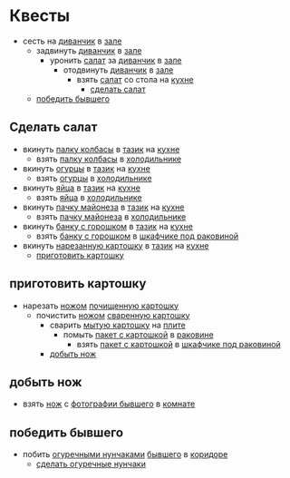 # Квесты

* сесть на [диванчик](./locations/hall/decors/couch.md) в [зале](./locations/hall/index.md)
  * задвинуть [диванчик](./locations/hall/decors/couch.md) в [зале](./locations/hall/index.md)
    * уронить [салат](./items/salad.md) за [диванчик](./locations/hall/decors/couch.md) в [зале](./locations/hall/index.md)
      * отодвинуть [диванчик](./locations/hall/decors/couch.md) в [зале](./locations/hall/index.md)
        * взять [салат](./items/salad.md) со стола на [кухне](./locations/kitchen/index.md)
          * [сделать салат](#сделать-салат)
  * [победить бывшего](#победить-бывшего)

## Сделать салат

* вкинуть [палку колбасы](./items/sausage.md) в [тазик](./locations/kitchen/decors/bowl.md) на [кухне](./locations/kitchen/index.md)
  * взять [палку колбасы](./items/sausage.md) в [холодильнике](./locations/kitchen/decors/fridge.md)
* вкинуть [огурцы](./items/cucumbers.md) в [тазик](./locations/kitchen/decors/bowl.md) на [кухне](./locations/kitchen/index.md)
  * взять [огурцы](./items/cucumbers.md) в [холодильнике](./locations/kitchen/decors/fridge.md)
* вкинуть [яйца](./items/eggs.md) в [тазик](./locations/kitchen/decors/bowl.md) на [кухне](./locations/kitchen/index.md)
  * взять [яйца](./items/eggs.md) в [холодильнике](./locations/kitchen/decors/fridge.md)
* вкинуть [пачку майонеза](./items/mayo.md) в [тазик](./locations/kitchen/decors/bowl.md) на [кухне](./locations/kitchen/index.md)
  * взять [пачку майонеза](./items/mayo.md) в [холодильнике](./locations/kitchen/decors/fridge.md)
* вкинуть [банку с горошком](./items/canned-peas.md) в [тазик](./locations/kitchen/decors/bowl.md) на [кухне](./locations/kitchen/index.md)
  * взять [банку с горошком](./items/canned-peas.md) в [шкафчике под раковиной](./locations/kitchen/decors/sink-cabinet.md)
* вкинуть [нарезанную картошку](./items/potato.md) в [тазик](./locations/kitchen/decors/bowl.md) на [кухне](./locations/kitchen/index.md)
  * [приготовить картошку](#приготовить-картошку)

## приготовить картошку

* нарезать [ножом](./items/knife.md) [почищенную картошку](./items/potato.md) <!-- todo: добавить разделочную доску -->
  * почистить [ножом](./items/knife.md) [сваренную картошку](./items/potato.md)
    * сварить [мытую картошку](./items/potato.md) на [плите](./locations/kitchen/decors/stove.md)
      * помыть [пакет с картошкой](./items/potato.md) в [раковине](./locations/kitchen/decors/sink.md)
        * взять [пакет с картошкой](./items/potato.md) в [шкафчике под раковиной](./locations/kitchen/decors/sink-cabinet.md)
    * [добыть нож](#добыть-нож)

## добыть нож

* взять [нож](./items/knife.md) с [фотографии бывшего](./locations/hall/decors/photo-ex-boyfriend.md) в [комнате](./locations/hall/index.md)

## победить бывшего

* побить [огуречными нунчаками](./items/cucumber-nunchucks.md) [бывшего](./characters/ex-boyfriend.md) в [коридоре](./locations/corridor.md)
  * [сделать огуречные нунчаки]()
